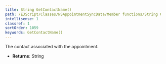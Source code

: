 ```yaml
---
title: String GetContactName()
path: /EJScript/Classes/NSAppointmentSyncData/Member functions/String GetContactName()
intellisense: 1
classref: 1
sortOrder: 1059
keywords: GetContactName()
---
```



The contact associated with the appointment.



* **Returns:** String


